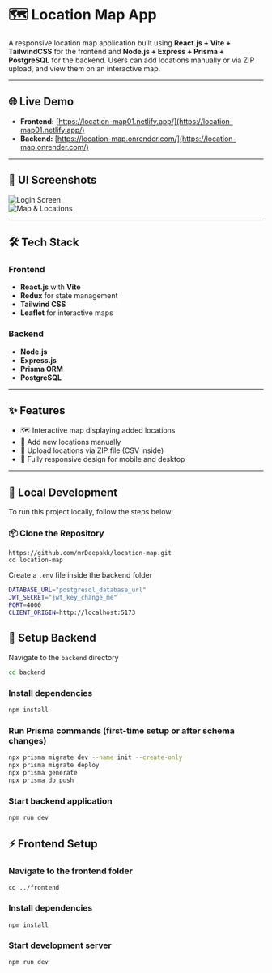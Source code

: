 # 🗺️ Location Map App

A responsive location map application built using **React.js + Vite + TailwindCSS** for the frontend and **Node.js + Express + Prisma + PostgreSQL** for the backend. Users can add locations manually or via ZIP upload, and view them on an interactive map.

---

## 🌐 Live Demo

- **Frontend:** [https://location-map01.netlify.app/](https://location-map01.netlify.app/)  
- **Backend:** [https://location-map.onrender.com/](https://location-map.onrender.com/)

---

## 📸 UI Screenshots

![Login Screen](https://i.ibb.co/sv43vj6J/login.png)  
![Map & Locations](https://i.ibb.co/nqSxbxjJ/Screenshot-2025-08-14-111903.png)

---

## 🛠️ Tech Stack

### Frontend
- **React.js** with **Vite**
- **Redux** for state management
- **Tailwind CSS**
- **Leaflet** for interactive maps

### Backend
- **Node.js**
- **Express.js**
- **Prisma ORM**
- **PostgreSQL**

---

## ✨ Features

- 🗺️ Interactive map displaying added locations
- 📝 Add new locations manually
- 📂 Upload locations via ZIP file (CSV inside)
- 📱 Fully responsive design for mobile and desktop

---

## 🚀 Local Development

To run this project locally, follow the steps below:

### 📦 Clone the Repository

```shell
https://github.com/mrDeepakk/location-map.git
cd location-map
```

Create a `.env` file inside the backend folder
```bash
DATABASE_URL="postgresql_database_url"
JWT_SECRET="jwt_key_change_me"
PORT=4000
CLIENT_ORIGIN=http://localhost:5173
```

## 🔧 Setup Backend

Navigate to the `backend` directory

```bash
cd backend
```

### Install dependencies

```bash
npm install
```

### Run Prisma commands (first-time setup or after schema changes)
```bash
npx prisma migrate dev --name init --create-only
npx prisma migrate deploy
npx prisma generate
npx prisma db push
```

### Start backend application

```bash
npm run dev
```

## ⚡ Frontend Setup

### Navigate to the frontend folder
```shall
cd ../frontend
```

### Install dependencies
```shall
npm install
```

### Start development server
```shall
npm run dev
```

